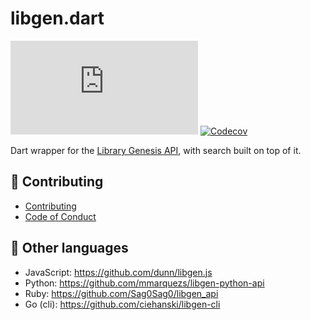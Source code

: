 # libgen.dart

[![License](https://img.shields.io/github/license/hobroker/libgen.dart)](LICENSE)
[![Codecov](https://codecov.io/gh/hobroker/libgen.dart/branch/master/graph/badge.svg?token=GDW0TK81EH)](https://codecov.io/gh/hobroker/libgen.dart)

Dart wrapper for the [Library Genesis API](https://garbage.world/libgen.html), with search built on top of it.

## 💬 Contributing
- [Contributing](CONTRIBUTING.md)
- [Code of Conduct](CODE_OF_CONDUCT.md)

## 👀 Other languages
- JavaScript: https://github.com/dunn/libgen.js
- Python: https://github.com/mmarquezs/libgen-python-api
- Ruby: https://github.com/Sag0Sag0/libgen_api
- Go (cli): https://github.com/ciehanski/libgen-cli
